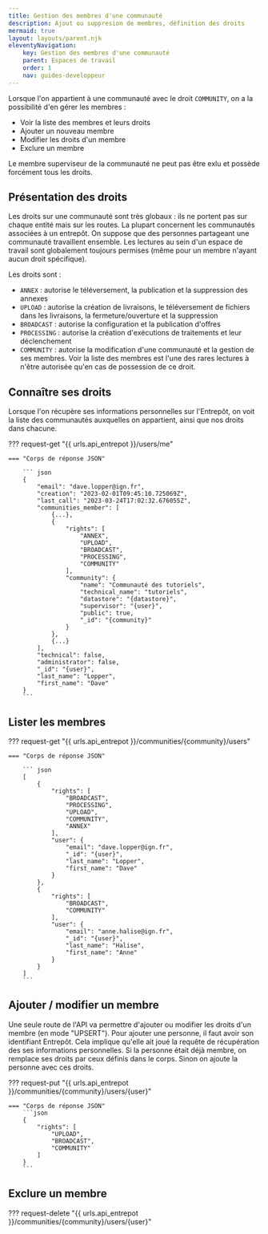```yaml
---
title: Gestion des membres d'une communauté
description: Ajout ou suppresion de membres, définition des droits
mermaid: true
layout: layouts/parent.njk
eleventyNavigation:
    key: Gestion des membres d'une communauté
    parent: Espaces de travail
    order: 1
    nav: guides-developpeur
---
```



Lorsque l'on appartient à une communauté avec le droit `COMMUNITY`, on a la possibilité d'en gérer les membres :

- Voir la liste des membres et leurs droits
- Ajouter un nouveau membre
- Modifier les droits d'un membre
- Exclure un membre

Le membre superviseur de la communauté ne peut pas être exlu et possède forcément tous les droits.

## Présentation des droits

Les droits sur une communauté sont très globaux : ils ne portent pas sur chaque entité mais sur les routes. La plupart concernent les communautés associées à un entrepôt. On suppose que des personnes partageant une communauté travaillent ensemble. Les lectures au sein d'un espace de travail sont globalement toujours permises (même pour un membre n'ayant aucun droit spécifique).

Les droits sont :

- `ANNEX` : autorise le téléversement, la publication et la suppression des annexes
- `UPLOAD` : autorise la création de livraisons, le téléversement de fichiers dans les livraisons, la fermeture/ouverture et la suppression
- `BROADCAST` : autorise la configuration et la publication d'offres
- `PROCESSING` : autorise la création d'exécutions de traitements et leur déclenchement
- `COMMUNITY` : autorise la modification d'une communauté et la gestion de ses membres. Voir la liste des membres est l'une des rares lectures à n'être autorisée qu'en cas de possession de ce droit.

## Connaître ses droits

Lorsque l'on récupère ses informations personnelles sur l'Entrepôt, on voit la liste des communautés auxquelles on appartient, ainsi que nos droits dans chacune.


??? request-get "{{ urls.api_entrepot }}/users/me"

    === "Corps de réponse JSON"

        ``` json
        {
            "email": "dave.lopper@ign.fr",
            "creation": "2023-02-01T09:45:10.725069Z",
            "last_call": "2023-03-24T17:02:32.676055Z",
            "communities_member": [
                {...},
                {
                    "rights": [
                        "ANNEX",
                        "UPLOAD",
                        "BROADCAST",
                        "PROCESSING",
                        "COMMUNITY"
                    ],
                    "community": {
                        "name": "Communauté des tutoriels",
                        "technical_name": "tutoriels",
                        "datastore": "{datastore}",
                        "supervisor": "{user}",
                        "public": true,
                        "_id": "{community}"
                    }
                },
                {...}
            ],
            "technical": false,
            "administrator": false,
            "_id": "{user}",
            "last_name": "Lopper",
            "first_name": "Dave"
        }
        ```

## Lister les membres


??? request-get "{{ urls.api_entrepot }}/communities/{community}/users"

    === "Corps de réponse JSON"

        ``` json
        [
            {
                "rights": [
                    "BROADCAST",
                    "PROCESSING",
                    "UPLOAD",
                    "COMMUNITY",
                    "ANNEX"
                ],
                "user": {
                    "email": "dave.lopper@ign.fr",
                    "_id": "{user}",
                    "last_name": "Lopper",
                    "first_name": "Dave"
                }
            },
            {
                "rights": [
                    "BROADCAST",
                    "COMMUNITY"
                ],
                "user": {
                    "email": "anne.halise@ign.fr",
                    "_id": "{user}",
                    "last_name": "Halise",
                    "first_name": "Anne"
                }
            }
        ]
        ```

## Ajouter / modifier un membre

Une seule route de l'API va permettre d'ajouter ou modifier les droits d'un membre (en mode "UPSERT"). Pour ajouter une personne, il faut avoir son identifiant Entrepôt. Cela implique qu'elle ait joué la requête de récupération des ses informations personnelles. Si la personne était déjà membre, on remplace ses droits par ceux définis dans le corps. Sinon on ajoute la personne avec ces droits.

??? request-put "{{ urls.api_entrepot }}/communities/{community}/users/{user}"

    === "Corps de réponse JSON"
        ```json
        {
            "rights": [
                "UPLOAD",
                "BROADCAST",
                "COMMUNITY"
            ]
        }
        ```

## Exclure un membre

??? request-delete "{{ urls.api_entrepot }}/communities/{community}/users/{user}"

